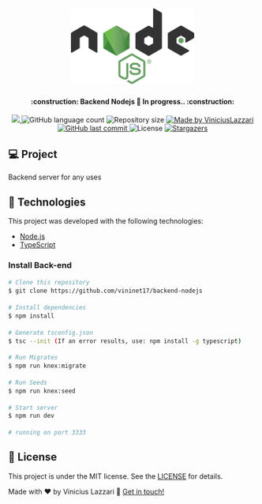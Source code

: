 
<h1 align="center">
    <img alt="BackendNodeJs" title="#BackendNodeJs" src=".github/nodejs.svg" width="250px" />
</h1>

<h4 align="center"> 
	:construction: Backend Nodejs 🚀 In progress.. :construction:
</h4>

<p align="center">	
  <a href="https://app.codacy.com/manual/vininet17/backend-nodejs?utm_source=github.com&utm_medium=referral&utm_content=vininet17/backend-nodejs&utm_campaign=Badge_Grade_Settings">
	<img src="https://api.codacy.com/project/badge/Grade/673a9ea353f94a73b2f0a875e56e7acd"/>
  </a>	
	
  <img alt="GitHub language count" src="https://img.shields.io/github/languages/count/vininet17/backend-nodejs?color=%2304D361">

  <img alt="Repository size" src="https://img.shields.io/github/repo-size/vininet17/backend-nodejs">
	
  <a href="https://www.linkedin.com/in/viniciuslazzari/">
    <img alt="Made by ViniciusLazzari" src="https://img.shields.io/badge/made%20by-vininet17-%2304D361">
  </a>

  <a href="https://github.com/vininet17/backend-nodejs/commits/master">
    <img alt="GitHub last commit" src="https://img.shields.io/github/last-commit/vininet17/backend-nodejs">
  </a>

  <img alt="License" src="https://img.shields.io/badge/license-MIT-brightgreen">
   <a href="https://github.com/vininet17/backend-nodejs/stargazers">
    <img alt="Stargazers" src="https://img.shields.io/github/stars/vininet17/backend-nodejs?style=social">
  </a>
</p>

## 💻 Project

Backend server for any uses


## :rocket: Technologies

This project was developed with the following technologies:

- [Node.js][nodejs]
- [TypeScript][typescript]


### Install Back-end 

```bash
# Clone this repository
$ git clone https://github.com/vininet17/backend-nodejs

# Install dependencies
$ npm install

# Generate tsconfig.json
$ tsc --init (If an error results, use: npm install -g typescript)

# Run Migrates
$ npm run knex:migrate

# Run Seeds
$ npm run knex:seed

# Start server
$ npm run dev

# running on port 3333
```


## :memo: License

This project is under the MIT license. See the [LICENSE](https://github.com/vininet17/backend-nodejs/blob/master/LICENSE) for details.

Made with ♥ by Vinicius Lazzari :wave: [Get in touch!](https://www.linkedin.com/in/viniciuslazzari/)

[nodejs]: https://nodejs.org/
[typescript]: https://www.typescriptlang.org/
